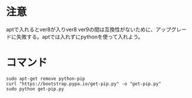 # 注意
aptで入れるとver8が入りver8 ver9の間は互換性がないために、アップグレードに失敗する。aptでは入れずにpythonを使って入れよう。

# コマンド

```
sudo apt-get remove python-pip
curl "https://bootstrap.pypa.io/get-pip.py" -o "get-pip.py"
sudo python get-pip.py
```
